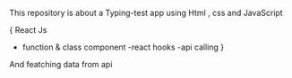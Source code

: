 This repository is about a Typing-test app using
Html , 
css and 
JavaScript

{
React Js
   - function & class component
   -react hooks 
   -api calling
 }  
    
And featching data from api
